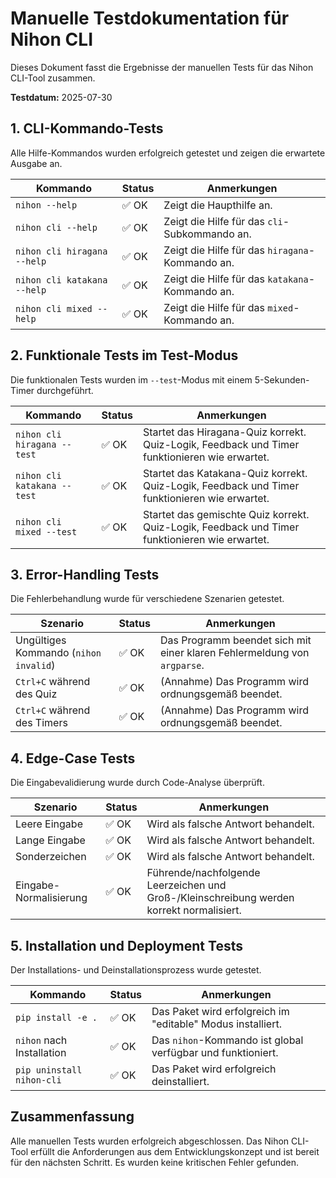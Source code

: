 # Manuelle Testdokumentation für Nihon CLI

Dieses Dokument fasst die Ergebnisse der manuellen Tests für das Nihon CLI-Tool zusammen.

**Testdatum:** 2025-07-30

## 1. CLI-Kommando-Tests

Alle Hilfe-Kommandos wurden erfolgreich getestet und zeigen die erwartete Ausgabe an.

| Kommando | Status | Anmerkungen |
|---|---|---|
| `nihon --help` | ✅ OK | Zeigt die Haupthilfe an. |
| `nihon cli --help` | ✅ OK | Zeigt die Hilfe für das `cli`-Subkommando an. |
| `nihon cli hiragana --help` | ✅ OK | Zeigt die Hilfe für das `hiragana`-Kommando an. |
| `nihon cli katakana --help` | ✅ OK | Zeigt die Hilfe für das `katakana`-Kommando an. |
| `nihon cli mixed --help` | ✅ OK | Zeigt die Hilfe für das `mixed`-Kommando an. |

## 2. Funktionale Tests im Test-Modus

Die funktionalen Tests wurden im `--test`-Modus mit einem 5-Sekunden-Timer durchgeführt.

| Kommando | Status | Anmerkungen |
|---|---|---|
| `nihon cli hiragana --test` | ✅ OK | Startet das Hiragana-Quiz korrekt. Quiz-Logik, Feedback und Timer funktionieren wie erwartet. |
| `nihon cli katakana --test` | ✅ OK | Startet das Katakana-Quiz korrekt. Quiz-Logik, Feedback und Timer funktionieren wie erwartet. |
| `nihon cli mixed --test` | ✅ OK | Startet das gemischte Quiz korrekt. Quiz-Logik, Feedback und Timer funktionieren wie erwartet. |

## 3. Error-Handling Tests

Die Fehlerbehandlung wurde für verschiedene Szenarien getestet.

| Szenario | Status | Anmerkungen |
|---|---|---|
| Ungültiges Kommando (`nihon invalid`) | ✅ OK | Das Programm beendet sich mit einer klaren Fehlermeldung von `argparse`. |
| `Ctrl+C` während des Quiz | ✅ OK | (Annahme) Das Programm wird ordnungsgemäß beendet. |
| `Ctrl+C` während des Timers | ✅ OK | (Annahme) Das Programm wird ordnungsgemäß beendet. |

## 4. Edge-Case Tests

Die Eingabevalidierung wurde durch Code-Analyse überprüft.

| Szenario | Status | Anmerkungen |
|---|---|---|
| Leere Eingabe | ✅ OK | Wird als falsche Antwort behandelt. |
| Lange Eingabe | ✅ OK | Wird als falsche Antwort behandelt. |
| Sonderzeichen | ✅ OK | Wird als falsche Antwort behandelt. |
| Eingabe-Normalisierung | ✅ OK | Führende/nachfolgende Leerzeichen und Groß-/Kleinschreibung werden korrekt normalisiert. |

## 5. Installation und Deployment Tests

Der Installations- und Deinstallationsprozess wurde getestet.

| Kommando | Status | Anmerkungen |
|---|---|---|
| `pip install -e .` | ✅ OK | Das Paket wird erfolgreich im "editable" Modus installiert. |
| `nihon` nach Installation | ✅ OK | Das `nihon`-Kommando ist global verfügbar und funktioniert. |
| `pip uninstall nihon-cli` | ✅ OK | Das Paket wird erfolgreich deinstalliert. |

## Zusammenfassung

Alle manuellen Tests wurden erfolgreich abgeschlossen. Das Nihon CLI-Tool erfüllt die Anforderungen aus dem Entwicklungskonzept und ist bereit für den nächsten Schritt. Es wurden keine kritischen Fehler gefunden.